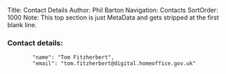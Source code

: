 Title: Contact Details 
Author: Phil Barton
Navigation: Contacts
SortOrder: 1000
Note: This top section is just MetaData and gets stripped at the first blank line.

### Contact details: 

            "name": "Tom Fitzherbert",
            "email": "tom.fitzherbert@digital.homeoffice.gov.uk"
